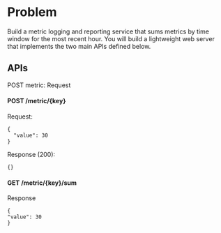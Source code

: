 # Problem
Build a metric logging and reporting service that sums metrics by time window for the most recent hour. You will build a lightweight web server that implements the two main APIs defined below.

## APIs
POST metric:
Request

#### POST /metric/{key}
Request:
```
{
  "value": 30
}
```

Response (200):
```
{}
```

#### GET /metric/{key}/sum

Response
```
{
"value": 30
}
```